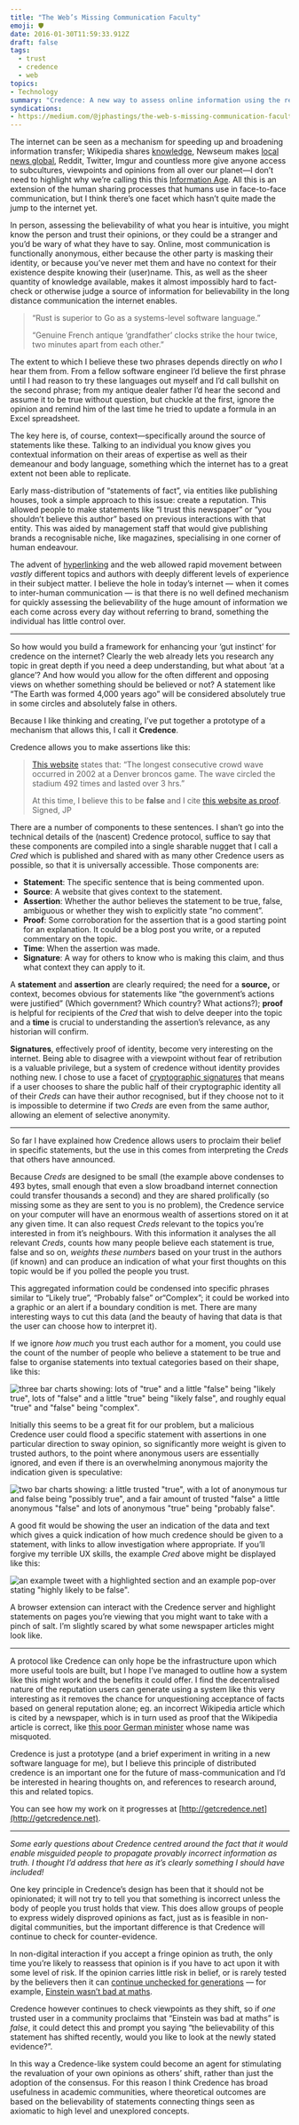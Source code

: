 ```yaml
---
title: "The Web’s Missing Communication Faculty"
emoji: 🛡️
date: 2016-01-30T11:59:33.912Z
draft: false
tags:
  - trust
  - credence
  - web
topics:
- Technology
summary: "Credence: A new way to assess online information using the reputation and context of those who consume it."
syndications:
- https://medium.com/@jphastings/the-web-s-missing-communication-faculty-e2f910b908fa
---
```


The internet can be seen as a mechanism for speeding up and broadening information transfer; Wikipedia shares [knowledge](https://en.wikipedia.org/wiki/User:Alan_Liefting/Essays/The_sum_of_all_human_knowledge), Newseum makes [local news global](https://web.archive.org/web/20160202062258/http://www.newseum.org/todaysfrontpages/), Reddit, Twitter, Imgur and countless more give anyone access to subcultures, viewpoints and opinions from all over our planet—I don’t need to highlight why we’re calling this this [Information Age](https://web.archive.org/web/20151004040741/http://www.sciencemuseum.org.uk/educators/plan_and_book_a_visit/things_to_do/galleries/information_age.aspx). All this is an extension of the human sharing processes that humans use in face-to-face communication, but I think there’s one facet which hasn’t quite made the jump to the internet yet.

In person, assessing the believability of what you hear is intuitive, you might know the person and trust their opinions, or they could be a stranger and you’d be wary of what they have to say. Online, most communication is functionally anonymous, either because the other party is masking their identity, or because you’ve never met them and have no context for their existence despite knowing their (user)name. This, as well as the sheer quantity of knowledge available, makes it almost impossibly hard to fact-check or otherwise judge a source of information for believability in the long distance communication the internet enables.

> “Rust is superior to Go as a systems-level software language.”
>
> “Genuine French antique ‘grandfather’ clocks strike the hour twice, two minutes apart from each other.”

The extent to which I believe these two phrases depends directly on _who_ I hear them from. From a fellow software engineer I’d believe the first phrase until I had reason to try these languages out myself and I’d call bullshit on the second phrase; from my antique dealer father I’d hear the second and assume it to be true without question, but chuckle at the first, ignore the opinion and remind him of the last time he tried to update a formula in an Excel spreadsheet.

The key here is, of course, context—specifically around the source of statements like these. Talking to an individual you know gives you contextual information on their areas of expertise as well as their demeanour and body language, something which the internet has to a great extent not been able to replicate.

Early mass-distribution of “statements of fact”, via entities like publishing houses, took a simple approach to this issue: create a reputation. This allowed people to make statements like “I trust this newspaper” or “you shouldn’t believe this author” based on previous interactions with that entity. This was aided by management staff that would give publishing brands a recognisable niche, like magazines, specialising in one corner of human endeavour.

The advent of [hyperlinking](https://en.wikipedia.org/wiki/Hyperlink) and the web allowed rapid movement between _vastly_ different topics and authors with deeply different levels of experience in their subject matter. I believe the hole in today’s internet — when it comes to inter-human communication — is that there is no well defined mechanism for quickly assessing the believability of the huge amount of information we each come across every day without referring to brand, something the individual has little control over.

---

So how would you build a framework for enhancing your ‘gut instinct’ for credence on the internet? Clearly the web already lets you research any topic in great depth if you need a deep understanding, but what about ‘at a glance’? And how would you allow for the often different and opposing views on whether something should be believed or not? A statement like “The Earth was formed 4,000 years ago” will be considered absolutely true in some circles and absolutely false in others.

Because I like thinking and creating, I’ve put together a prototype of a mechanism that allows this, I call it **Credence**.

Credence allows you to make assertions like this:

> [This website](/twitter/#/RealFakeFacts/status/409062831355486208) states that: “The longest consecutive crowd wave occurred in 2002 at a Denver broncos game. The wave circled the stadium 492 times and lasted over 3 hrs.”
>
> At this time, I believe this to be **false** and I cite [this website as proof](http://www.guinnessworldrecords.com/world-records/longest-mexican-wave-%28timed%29). Signed, JP

There are a number of components to these sentences. I shan’t go into the technical details of the (nascent) Credence protocol, suffice to say that these components are compiled into a single sharable nugget that I call a _Cred_ which is published and shared with as many other Credence users as possible, so that it is universally accessible. Those components are:

- **Statement**: The specific sentence that is being commented upon.
- **Source**: A website that gives context to the statement.
- **Assertion**: Whether the author believes the statement to be true, false, ambiguous or whether they wish to explicitly state “no comment”.
- **Proof**: Some corroboration for the assertion that is a good starting point for an explanation. It could be a blog post you write, or a reputed commentary on the topic.
- **Time**: When the assertion was made.
- **Signature**: A way for others to know who is making this claim, and thus what context they can apply to it.

A **statement** and **assertion** are clearly required; the need for a **source,** or context, becomes obvious for statements like “the government’s actions were justified” (Which government? Which country? What actions?); **proof** is helpful for recipients of the _Cred_ that wish to delve deeper into the topic and a **time** is crucial to understanding the assertion’s relevance, as any historian will confirm.

**Signatures**, effectively proof of identity, become very interesting on the internet. Being able to disagree with a viewpoint without fear of retribution is a valuable privilege, but a system of credence without identity provides nothing new. I chose to use a facet of [cryptographic signatures](https://en.wikipedia.org/wiki/Digital_signature) that means if a user chooses to share the public half of their cryptographic identity all of their _Creds_ can have their author recognised, but if they choose not to it is impossible to determine if two _Creds_ are even from the same author, allowing an element of selective anonymity.

---

So far I have explained how Credence allows users to proclaim their belief in specific statements, but the use in this comes from interpreting the _Creds_ that others have announced.

Because _Creds_ are designed to be small (the example above condenses to 493 bytes, small enough that even a slow broadband internet connection could transfer thousands a second) and they are shared prolifically (so missing some as they are sent to you is no problem), the Credence service on your computer will have an enormous wealth of assertions stored on it at any given time. It can also request _Creds_ relevant to the topics you’re interested in from it’s neighbours. With this information it analyses the all relevant _Creds_, counts how many people believe each statement is true, false and so on, _weights these numbers_ based on your trust in the authors (if known) and can produce an indication of what your first thoughts on this topic would be if you polled the people you trust.

This aggregated information could be condensed into specific phrases similar to “Likely true”, “Probably false” or“Complex”; it could be worked into a graphic or an alert if a boundary condition is met. There are many interesting ways to cut this data (and the beauty of having that data is that the user can choose how to interpret it).

If we ignore _how much_ you trust each author for a moment, you could use the count of the number of people who believe a statement to be true and false to organise statements into textual categories based on their shape, like this:

![three bar charts showing: lots of "true" and a little "false" being "likely true", lots of "false" and a little "true" being "likely false", and roughly equal "true" and "false" being "complex".](simple-graph.png)

Initially this seems to be a great fit for our problem, but a malicious Credence user could flood a specific statement with assertions in one particular direction to sway opinion, so significantly more weight is given to trusted authors, to the point where anonymous users are essentially ignored, and even if there is an overwhelming anonymous majority the indication given is speculative:

![two bar charts showing: a little trusted "true", with a lot of anonymous tur and false being "possibly true", and a fair amount of trusted "false" a little anonymous "false" and lots of anonymous "true" being "probably false".](anon-graph.png)

A good fit would be showing the user an indication of the data and text which gives a quick indication of how much credence should be given to a statement, with links to allow investigation where appropriate. If you’ll forgive my terrible UX skills, the example _Cred_ above might be displayed like this:

![an example tweet with a highlighted section and an example pop-over stating "highly likely to be false".](example-tweet.png)

A browser extension can interact with the Credence server and highlight statements on pages you’re viewing that you might want to take with a pinch of salt. I’m slightly scared by what some newspaper articles might look like.

---

A protocol like Credence can only hope be the infrastructure upon which more useful tools are built, but I hope I’ve managed to outline how a system like this might work and the benefits it could offer. I find the decentralised nature of the reputation users can generate using a system like this very interesting as it removes the chance for unquestioning acceptance of facts based on general reputation alone; eg. an incorrect Wikipedia article which is cited by a newspaper, which is in turn used as proof that the Wikipedia article is correct, like [this poor German minister](http://tech.slashdot.org/story/09/02/10/2211220/false-fact-on-wikipedia-proves-itself) whose name was misquoted.

Credence is just a prototype (and a brief experiment in writing in a new software language for me), but I believe this principle of distributed credence is an important one for the future of mass-communication and I’d be interested in hearing thoughts on, and references to research around, this and related topics.

You can see how my work on it progresses at [http://getcredence.net](http://getcredence.net).

---

_Some early questions about Credence centred around the fact that it would enable misguided people to propagate provably incorrect information as truth. I thought I’d address that here as it’s clearly something I should have included!_

One key principle in Credence’s design has been that it should not be opinionated; it will not try to tell you that something is incorrect unless the body of people you trust holds that view. This does allow groups of people to express widely disproved opinions as fact, just as is feasible in non-digital communities, but the important difference is that Credence will continue to check for counter-evidence.

In non-digital interaction if you accept a fringe opinion as truth, the only time you’re likely to reassess that opinion is if you have to act upon it with some level of risk. If the opinion carries little risk in belief, or is rarely tested by the believers then it can [continue unchecked for generations](http://www.informationisbeautiful.net/visualizations/common-mythconceptions/) — for example, [Einstein wasn’t bad at maths](http://www.todayifoundout.com/index.php/2011/12/albert-einstein-did-not-fail-at-mathematics-in-school/).

Credence however continues to check viewpoints as they shift, so if _one_ trusted user in a community proclaims that “Einstein was bad at maths” is _false_, it could detect this and prompt you saying “the believability of this statement has shifted recently, would you like to look at the newly stated evidence?”.

In this way a Credence-like system could become an agent for stimulating the revaluation of your own opinions as others’ shift, rather than just the adoption of the consensus. For this reason I think Credence has broad usefulness in academic communities, where theoretical outcomes are based on the believability of statements connecting things seen as axiomatic to high level and unexplored concepts.
